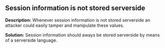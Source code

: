 
Session information is not stored serverside
-------

**Description:**
Whenever session information is not stored serverside an attacker could easily tamper and manipulate these values.


**Solution:**
Session information should aways be stored serverside by means of a serverside language.

	